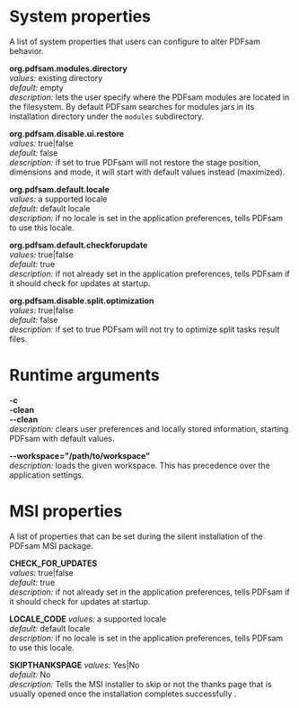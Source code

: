System properties
=============
A list of system properties that users can configure to alter PDFsam behavior.

**org.pdfsam.modules.directory**  
*values:* existing directory  
*default:* empty  
*description:* lets the user specify where the PDFsam modules are located in the filesystem. By default PDFsam searches for modules jars in its installation directory under the ```modules``` subdirectory.  


**org.pdfsam.disable.ui.restore**  
*values:* true|false  
*default:* false  
*description:* if set to true PDFsam will not restore the stage position, dimensions and mode, it will start with default values instead (maximized).  


**org.pdfsam.default.locale**  
*values:* a supported locale  
*default:* default locale  
*description:* if no locale is set in the application preferences, tells PDFsam to use this locale.   


**org.pdfsam.default.checkforupdate**  
*values:* true|false  
*default:* true   
*description:* if not already set in the application preferences, tells PDFsam if it should check for updates at startup. 


**org.pdfsam.disable.split.optimization**  
*values:* true|false  
*default:* false   
*description:* if set to true PDFsam will not try to optimize split tasks result files.


Runtime arguments
=============
**-c**    
**-clean**  
**--clean**  
*description:* clears user preferences and locally stored information, starting PDFsam with default values. 

**--workspace="/path/to/workspace"**  
*description:* loads the given workspace. This has precedence over the application settings.


MSI properties
=============
A list of properties that can be set during the silent installation of the PDFsam MSI package.

**CHECK_FOR_UPDATES**   
*values:* true|false  
*default:* true   
*description:* if not already set in the application preferences, tells PDFsam if it should check for updates at startup. 


**LOCALE_CODE**
*values:* a supported locale  
*default:* default locale  
*description:* if no locale is set in the application preferences, tells PDFsam to use this locale.  


**SKIPTHANKSPAGE**
*values:* Yes|No  
*default:* No  
*description:* Tells the MSI installer to skip or not the thanks page that is usually opened once the installation completes successfully .  

